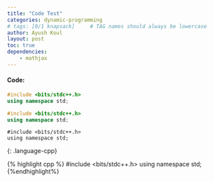 ```yaml
---
title: "Code Test"
categories: dynamic-programming
# tags: [0/1 knapsack]     # TAG names should always be lowercase
author: Ayush Koul
layout: post
toc: true
dependencies:
    - mathjax
---
```




#### Code:
```cpp
#include <bits/stdc++.h>
using namespace std;
```

~~~ cpp
#include <bits/stdc++.h>
using namespace std;
~~~

~~~
#include <bits/stdc++.h>
using namespace std;
~~~
{: .language-cpp}

{% highlight cpp %}
#include <bits/stdc++.h>
using namespace std;
{%endhighlight%}